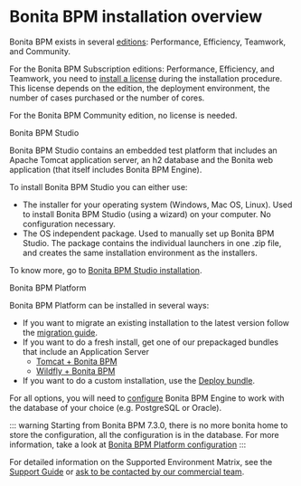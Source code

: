 # Bonita BPM installation overview

Bonita BPM exists in several [editions](http://www.bonitasoft.com/products#versions): Performance, Efficiency, Teamwork, and Community.

For the Bonita BPM Subscription editions: Performance, Efficiency, and Teamwork, you need to [install a license](licenses.md) during the installation procedure. This license depends on the edition, the deployment environment, the number of cases purchased or the number of cores. 

For the Bonita BPM Community edition, no license is needed.

Bonita BPM Studio <!--{.h2}-->

Bonita BPM Studio contains an embedded test platform that includes an Apache Tomcat application server, an h2 database and the Bonita web application (that itself includes Bonita BPM Engine).

To install Bonita BPM Studio you can either use:

* The installer for your operating system (Windows, Mac OS, Linux).
Used to install Bonita BPM Studio (using a wizard) on your computer. No configuration necessary.
* The OS independent package. Used to manually set up Bonita BPM Studio.
The package contains the individual launchers in one .zip file, and creates the same installation environment as the installers.

To know more, go to [Bonita BPM Studio installation](bonita-bpm-studio-installation.md).

<a id="platform"/>

Bonita BPM Platform  <!--{.h2}-->

Bonita BPM Platform can be installed in several ways:

* If you want to migrate an existing installation to the latest version follow the [migration guide](migrate-from-an-earlier-version-of-bonita-bpm.md).
* If you want to do a fresh install, get one of our prepackaged bundles that include an Application Server
    * [Tomcat + Bonita BPM](tomcat-bundle.md)
    * [Wildfly + Bonita BPM](wildfly-bundle.md)
* If you want to do a custom installation, use the [Deploy bundle](deploy-bundle.md).


For all options, you will need to [configure](database-configuration.md) Bonita BPM Engine to work with the database of your choice (e.g. PostgreSQL or Oracle).


::: warning
Starting from Bonita BPM 7.3.0, there is no more bonita home to store the configuration, all the configuration is in the database. For more information, take a look at [Bonita BPM Platform configuration](BonitaBPM_platform_setup.md)
:::


For detailed information on the Supported Environment Matrix, see the [Support Guide](https://customer.bonitasoft.com/support-policies) or [ask to be contacted by our commercial team](http://www.bonitasoft.com/contact-us).
